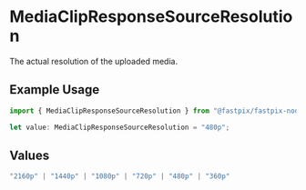 # MediaClipResponseSourceResolution

The actual resolution of the uploaded media.

## Example Usage

```typescript
import { MediaClipResponseSourceResolution } from "@fastpix/fastpix-node/models";

let value: MediaClipResponseSourceResolution = "480p";
```

## Values

```typescript
"2160p" | "1440p" | "1080p" | "720p" | "480p" | "360p"
```